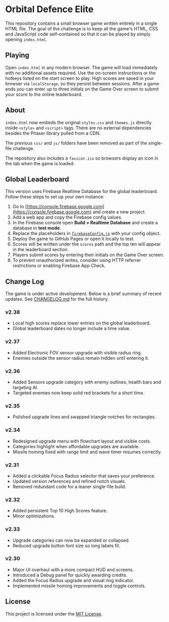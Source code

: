 # Orbital Defence Elite

This repository contains a small browser game written entirely in a single HTML file. The goal of the challenge is to keep all the game's HTML, CSS and JavaScript code self-contained so that it can be played by simply opening `index.html`.

## Playing

Open `index.html` in any modern browser. The game will load immediately with no additional assets required. Use the on-screen instructions or the hotkeys listed on the start screen to play.
High scores are saved in your browser via `localStorage`, so they persist between sessions. After a game ends you can enter up to three initials on the Game Over screen to submit your score to the online leaderboard.

## About

`index.html` now embeds the original `styles.css` and `themes.js` directly inside `<style>` and `<script>` tags. There are no external dependencies besides the Phaser library pulled from a CDN.

The previous `css/` and `js/` folders have been removed as part of the single-file challenge.

The repository also includes a `favicon.ico` so browsers display an icon in the
tab when the game is loaded.

## Global Leaderboard

This version uses Firebase Realtime Database for the global leaderboard.
Follow these steps to set up your own instance:

1. Go to [https://console.firebase.google.com](https://console.firebase.google.com) and create a new project.
2. Add a web app and copy the Firebase config values.
3. In the Firebase console open **Build > Realtime Database** and create a database in **test mode**.
4. Replace the placeholders in [`firebaseConfig.js`](firebaseConfig.js) with your config object.
5. Deploy the game to GitHub Pages or open it locally to test.
6. Scores will be written under the `scores` path and the top ten will appear in the leaderboard section.
7. Players submit scores by entering their initials on the Game Over screen.
8. To prevent unauthorized writes, consider using HTTP referrer restrictions or enabling Firebase App Check.

## Change Log

The game is under active development. Below is a brief summary of recent updates.
See [CHANGELOG.md](CHANGELOG.md) for the full history.

### v2.38
- Local high scores replace lower entries on the global leaderboard.
- Global leaderboard dates no longer include a time value.

### v2.37
- Added Electronic FOV sensor upgrade with visible radius ring.
- Enemies outside the sensor radius remain hidden until entering it.

### v2.36
- Added Sensors upgrade category with enemy outlines, health bars and targeting AI.
- Targeted enemies now keep solid red brackets for a short time.

### v2.35
- Polished upgrade lines and swapped triangle notches for rectangles.

### v2.34
- Redesigned upgrade menu with flowchart layout and visible costs.
- Categories highlight when affordable upgrades are available.
- Missile homing fixed with range limit and wave timer resumes correctly.

### v2.31
- Added a clickable Focus Radius selector that saves your preference.
- Updated version references and refined notch visuals.
- Removed redundant code for a leaner single-file build.

### v2.32
- Added persistent Top 10 High Scores feature.
- Minor optimizations.

### v2.33
- Upgrade categories can now be expanded or collapsed.
- Reduced upgrade button font size so long labels fit.

### v2.30
- Major UI overhaul with a more compact HUD and screens.
- Introduced a Debug panel for quickly awarding credits.
- Added the Focus Radius upgrade and visual ring indicator.
- Implemented missile homing improvements and toggle controls.

## License

This project is licensed under the [MIT License](LICENSE).
